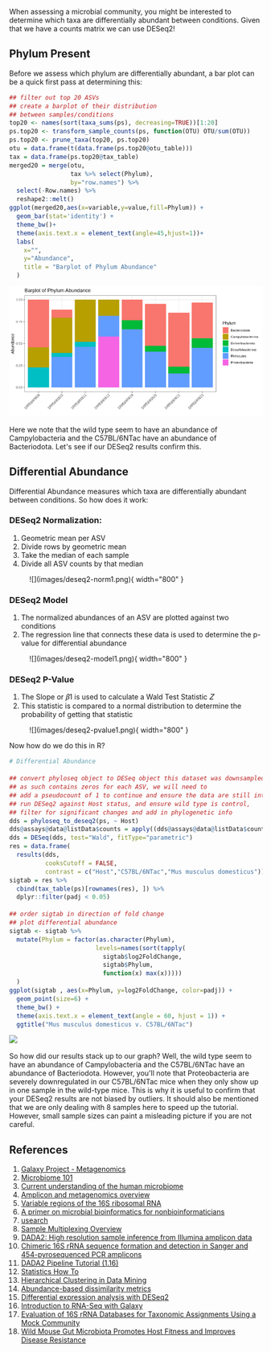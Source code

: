 When assessing a microbial community, you might be interested to determine which taxa are differentially abundant between conditions. Given that we have a counts matrix we can use DESeq2!

## Phylum Present

Before we assess which phylum are differentially abundant, a bar plot can be a quick first pass at determining this:

```R
## filter out top 20 ASVs
## create a barplot of their distribution
## between samples/conditions
top20 <- names(sort(taxa_sums(ps), decreasing=TRUE))[1:20]
ps.top20 <- transform_sample_counts(ps, function(OTU) OTU/sum(OTU))
ps.top20 <- prune_taxa(top20, ps.top20)
otu = data.frame(t(data.frame(ps.top20@otu_table)))
tax = data.frame(ps.top20@tax_table) 
merged20 = merge(otu,
                 tax %>% select(Phylum),
                 by="row.names") %>%
  select(-Row.names) %>%
  reshape2::melt()
ggplot(merged20,aes(x=variable,y=value,fill=Phylum)) +
  geom_bar(stat='identity') +
  theme_bw()+
  theme(axis.text.x = element_text(angle=45,hjust=1))+
  labs(
    x="",
    y="Abundance",
    title = "Barplot of Phylum Abundance"
  )
```

![](images/present-phylum1.png)

Here we note that the wild type seem to have an abundance of Campylobacteria and the C57BL/6NTac have an abundance of Bacteriodota. Let's see if our DESeq2 results confirm this.

## Differential Abundance 

Differential Abundance measures which taxa are differentially abundant between conditions. So how does it work:

### DESeq2 Normalization:
1. Geometric mean per ASV
2. Divide rows by geometric mean
3. Take the median of each sample
4. Divide all ASV counts by that median

<figure markdown>
  ![](images/deseq2-norm1.png){ width="800" }
</figure>

### DESeq2 Model
1. The normalized abundances of an ASV are plotted against two conditions
2. The regression line that connects these data is used to determine the p-value for differential abundance

<figure markdown>
  ![](images/deseq2-model1.png){ width="800" }
</figure>


### DESeq2 P-Value
1. The Slope or 𝛽1 is used to calculate a Wald Test Statistic 𝑍
2. This statistic is compared to a normal distribution to determine the probability of getting that statistic 

<figure markdown>
  ![](images/deseq2-pvalue1.png){ width="800" }
</figure>

Now how do we do this in R?

```R
# Differential Abundance

## convert phyloseq object to DESeq object this dataset was downsampled and 
## as such contains zeros for each ASV, we will need to
## add a pseudocount of 1 to continue and ensure the data are still integers
## run DESeq2 against Host status, and ensure wild type is control,
## filter for significant changes and add in phylogenetic info
dds = phyloseq_to_deseq2(ps, ~ Host)
dds@assays@data@listData$counts = apply((dds@assays@data@listData$counts +1),2,as.integer)
dds = DESeq(dds, test="Wald", fitType="parametric")
res = data.frame(
  results(dds,
          cooksCutoff = FALSE, 
          contrast = c("Host","C57BL/6NTac","Mus musculus domesticus")))
sigtab = res %>%
  cbind(tax_table(ps)[rownames(res), ]) %>%
  dplyr::filter(padj < 0.05) 

## order sigtab in direction of fold change
## plot differential abundance
sigtab <- sigtab %>%
  mutate(Phylum = factor(as.character(Phylum), 
                        levels=names(sort(tapply(
                          sigtab$log2FoldChange, 
                          sigtab$Phylum, 
                          function(x) max(x)))))
  )
ggplot(sigtab , aes(x=Phylum, y=log2FoldChange, color=padj)) + 
  geom_point(size=6) + 
  theme_bw() +
  theme(axis.text.x = element_text(angle = 60, hjust = 1)) +
  ggtitle("Mus musculus domesticus v. C57BL/6NTac")
```

![](images/deseq2-res.png)

So how did our results stack up to our graph? Well, the wild type seem to have an abundance of Campylobacteria and the C57BL/6NTac have an abundance of Bacteriodota. However, you'll note that Proteobacteria are severely downregulated in our C57BL/6NTac mice when they only show up in one sample in the wild-type mice. This is why it is useful to confirm that your DESeq2 results are not biased by outliers. It should also be mentioned that we are only dealing with 8 samples here to speed up the tutorial. However, small sample sizes can paint a misleading picture if you are not careful.

## References
1. [Galaxy Project - Metagenomics](https://training.galaxyproject.org/training-material/topics/metagenomics/tutorials/mothur-miseq-sop/tutorial.html)
2. [Microbiome 101](https://www.ncbi.nlm.nih.gov/pmc/articles/PMC6391518/)
3. [Current understanding of the human microbiome](https://www.nature.com/articles/nm.4517)
4. [Amplicon and metagenomics overview](https://astrobiomike.github.io/misc/amplicon_and_metagen)
5. [Variable regions of the 16S ribosomal RNA](https://www.nature.com/articles/nrmicro3330/figures/1)
6. [A primer on microbial bioinformatics for nonbioinformaticians](https://www.clinicalmicrobiologyandinfection.com/article/S1198-743X(17)30709-7/fulltext)
7. [usearch](https://www.drive5.com/usearch/manual/fastq_files.html)
8. [Sample Multiplexing Overview](https://www.illumina.com/techniques/sequencing/ngs-library-prep/multiplexing.html)
9. [DADA2: High resolution sample inference from Illumina amplicon data](https://www.ncbi.nlm.nih.gov/pmc/articles/PMC4927377/)
10. [Chimeric 16S rRNA sequence formation and detection in Sanger and 454-pyrosequenced PCR amplicons](https://genome.cshlp.org/content/21/3/494/F1.expansion.html)
11. [DADA2 Pipeline Tutorial (1.16)](https://benjjneb.github.io/dada2/tutorial.html)
12. [Statistics How To](https://www.statisticshowto.com/)
13. [Hierarchical Clustering in Data Mining](https://www.geeksforgeeks.org/hierarchical-clustering-in-data-mining/)
14. [Abundance-based dissimilarity metrics](https://www.dataanalytics.org.uk/abundance-based-dissimilarity-metrics/)
15. [Differential expression analysis with DESeq2](https://hbctraining.github.io/DGE_workshop/lessons/04_DGE_DESeq2_analysis.html)
16. [Introduction to RNA-Seq with Galaxy](https://tuftsdatalab.github.io/Research_Technology_Bioinformatics/workshops/IntroToRNAseqGalaxy/slides/galaxyWorkshop_idgh1001_15Feb2022.pdf)
17. [Evaluation of 16S rRNA Databases for Taxonomic Assignments Using a Mock Community](https://www.ncbi.nlm.nih.gov/pmc/articles/PMC6440677/)
18. [Wild Mouse Gut Microbiota Promotes Host Fitness and Improves Disease Resistance](https://www.ncbi.nlm.nih.gov/pmc/articles/PMC6887100/)

